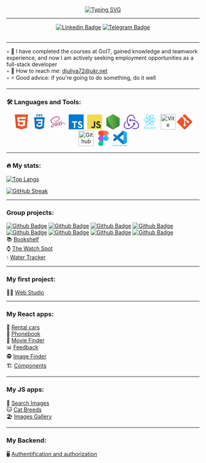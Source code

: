 <div id="header" align="center">
  <a href="https://git.io/typing-svg"><img src="https://readme-typing-svg.herokuapp.com?font=Bad+Script&size=25&pause=1000&multiline=true&width=436&height=100&lines=Hello!+My+name+is+Yuliia+Chaika;I%E2%80%99m+beginner+Fullstack+Developer+from+Ukraine;And+I+welcome+you+to+my+page+%E2%9C%8C" alt="Typing SVG" /></a>
</div>

---

<div id="badges" align="center">
  <a href="https://www.linkedin.com/in/yuliia-chaika-8346a3284" target="_blank"><img src="https://img.shields.io/badge/linkedin-blue?style=plastic&logo=linkedin&logoColor=white" alt="Linkedin Badge"/></a>
  <a href="https://t.me/Chaika_Yuliia" target="_blank"><img src="https://img.shields.io/badge/Telegram-blue?style=plastic&logo=telegram&logoColor=white" alt="Telegram Badge"/></a>
</div>

<div align="center"><img src="https://komarev.com/ghpvc/?username=Djuliia&style=plastic&color=yellow" alt=""/></div>

---

◦ 🌱 I have completed the courses at GoIT, gained knowledge and teamwork experience, and now I am actively seeking employment opportunities as a full-stack developer  
◦ 📧 How to reach me: djuliya72@ukr.net    
◦ ⚡️ Good advice: if you're going to do something, do it well

---

### :hammer_and_wrench: Languages and Tools:

<div align="center">
  <img src="https://github.com/devicons/devicon/blob/master/icons/html5/html5-original.svg" title="HTML5" alt="HTML" width="40" height="40"/>&nbsp;
  <img src="https://github.com/devicons/devicon/blob/master/icons/css3/css3-plain-wordmark.svg"  title="CSS3" alt="CSS" width="40" height="40"/>&nbsp;
  <img src="https://github.com/devicons/devicon/blob/master/icons/sass/sass-original.svg"  title="SASS" alt="SASS" width="40" height="40"/>&nbsp;
  <img src="https://github.com/devicons/devicon/blob/master/icons/typescript/typescript-original.svg" title="TypeScript" alt="TypeScript" width="40" height="40"/>&nbsp;
  <img src="https://github.com/devicons/devicon/blob/master/icons/javascript/javascript-original.svg" title="JavaScript" alt="JavaScript" width="40" height="40"/>&nbsp;
  <img src="https://github.com/devicons/devicon/raw/master/icons/nodejs/nodejs-original.svg" title="Node js" alt="Node jst" width="40" height="40"/>&nbsp;
  <img src="https://github.com/devicons/devicon/raw/master/icons/redux/redux-original.svg" title="Redux" alt="Redux" width="40" height="40"/>&nbsp;
  <img src="https://github.com/devicons/devicon/blob/master/icons/react/react-original-wordmark.svg" title="React" alt="React" width="40" height="40"/>&nbsp;
  <img src="https://www.svgrepo.com/show/374167/vite.svg" title="Vite" **alt="Vite" width="40" height="40"/>
  <img src="https://github.com/devicons/devicon/blob/master/icons/git/git-original.svg" title="Git" **alt="Git" width="40" height="40"/>
  <img src="https://www.svgrepo.com/show/331724/github-code-source.svg" title="Github" **alt="Github" width="40" height="40"/>
  <img src="https://github.com/devicons/devicon/blob/master/icons/figma/figma-original.svg" title="Figma" **alt="Figma" width="40" height="40"/>
  <img src="https://github.com/devicons/devicon/blob/master/icons/vscode/vscode-original-wordmark.svg" title="VSCode" **alt="VSCode" width="40" height="40"/>
</div>

---

### :fire: My stats:

[![Top Langs](https://github-readme-stats.vercel.app/api/top-langs/?username=Djuliia&layout=compact&theme=vision-friendly-dark)](https://github.com/anuraghazra/github-readme-stats)

[![GitHub Streak](http://github-readme-streak-stats.herokuapp.com?user=Djuliia&theme=transparent&background=000000)](https://git.io/streak-stats)

---

### Group projects:

<a href="https://github.com/Morifer79"><img src="https://img.shields.io/badge/Morifer79-black?style=plastic&logo=github&logoColor=white" alt="Github Badge"/></a>
<a href="https://github.com/ilesyk"><img src="https://img.shields.io/badge/ilesyk-black?style=plastic&logo=github&logoColor=white" alt="Github Badge"/></a>
<a href="https://github.com/SergBohdan"><img src="https://img.shields.io/badge/SergBohdan-black?style=plastic&logo=github&logoColor=white" alt="Github Badge"/></a>
<a href="https://github.com/OleksiiProkoshin"><img src="https://img.shields.io/badge/OleksiiProkoshin-black?style=plastic&logo=github&logoColor=white" alt="Github Badge"/></a>
<a href="https://github.com/YevhenBrovchuk"><img src="https://img.shields.io/badge/YevhenBrovchuk-black?style=plastic&logo=github&logoColor=white" alt="Github Badge"/></a>
<a href="https://github.com/Vadym-Ivanenko"><img src="https://img.shields.io/badge/Vadym&ndash;Ivanenko-black?style=plastic&logo=github&logoColor=white" alt="Github Badge"/></a>
<a href="https://github.com/THafinchuk"><img src="https://img.shields.io/badge/THafinchuk-black?style=plastic&logo=github&logoColor=white" alt="Github Badge"/></a>
<a href="https://github.com/Roman90000"><img src="https://img.shields.io/badge/Roman90000-black?style=plastic&logo=github&logoColor=white" alt="Github Badge"/></a>  
📚 [Bookshelf](https://morifer79.github.io/code-jedi-project-02/)  
⌚️ [The Watch Spot](https://djuliia.github.io/project-group-6/)  
💧 [Water Tracker](https://oleksiihvozdukhin.github.io/code-jedi-project-03-frontend/) 

---

### My first project:

👨‍💻 [Web Studio](https://djuliia.github.io/goit-markup-hw-07/)

---

### My React apps:
🚗 [Rental cars](https://djuliia.github.io/rental-cars/)  
📖 [Phonebook](https://djuliia.github.io/goit-react-hw-06-phonebook/)  
🎥 [Movie Finder](https://djuliia.github.io/goit-react-hw-05-movies/)    
📊 [Feedback](https://djuliia.github.io/goit-react-hw-04-feedback/)  
🕵️ [Image Finder](https://djuliia.github.io/goit-react-hw-04-images/)  
🏗 [Components](https://djuliia.github.io/goit-react-hw-01-components/)


---

### My JS apps:

🔎 [Search Images](https://djuliia.github.io/goit-js-hw-11/)  
🐱 [Cat Breeds](https://djuliia.github.io/goit-js-hw-10/)  
🏖 [Images Gallery](https://djuliia.github.io/goit-js-hw-08/01-gallery.html)


---

### My Backend:

🖥 [Authentification and authorization](https://github.com/Djuliia/goit-node-hw-02)  


